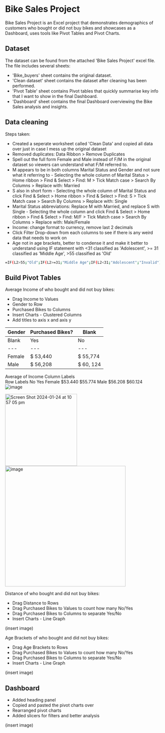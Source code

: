# Bike Sales Project

Bike Sales Project is an Excel project that demonstrates demographics of customers who bought or did not buy bikes and showcases as a Dashboard, uses tools like Pivot Tables and Pivot Charts.

## Dataset

The dataset can be found from the attached 'Bike Sales Project' excel file. The file includes several sheets:
* 'Bike_buyers' sheet contains the original dataset.
* 'Clean dataset' sheet contains the dataset after cleaning has been performed.
* 'Pivot Table' sheet contains Pivot tables that quickly summarise key info that I want to show in the final Dashboard.
* 'Dashboard' sheet contains the final Dashboard overviewing the Bike Sales analysis and insights.

## Data cleaning
Steps taken:
* Created a seperate worksheet called 'Clean Data' and copied all data over just in case I mess up the original dataset
* Removed duplicates: Data Ribbon > Remove Duplicates
* Spell out the full form Female and Male instead of F/M in the original dataset so viewers can understand what F/M referred to.
* M appears to be in both columns Marital Status and Gender and not sure what it referring to - Selecting the whole column of Marital Status > Home ribbon > Find & Select > Find: M > Tick Match case > Search By Columns > Replace with: Married
* S also in short form - Selecting the whole column of Marital Status and click Find & Select > Home ribbon > Find & Select > Find: S > Tick Match case > Search By Columns > Replace with: Single
* Marital Status abbreviations: Replace M with Married, and replace S with Single - Selecting the whole column and click Find & Select > Home ribbon > Find & Select > Find: M/F > Tick Match case > Search By Columns > Replace with: Male/Female
* Income: change format to currency, remove last 2 decimals
* Click Filter Drop-down from each columns to see if there is any weird data that needs to work on
* Age not in age brackets, better to condense it and make it better to understand using IF statement with <31 classified as 'Adolescent', >= 31 classified as 'Middle Age', >55 classified as 'Old'

```bash
=IF(L2>55;"Old";IF(L2>=31;"Middle Age";IF(L2<31;"Adolescent";"Invalid")))
```

## Build Pivot Tables

Average Income of who bought and did not buy bikes:
* Drag Income to Values
* Gender to Row
* Purchased Bikes to Columns
* Insert Charts - Clustered Columns
* Add titles to axis x and axis y
  
Gender | Purchased Bikes? | Blank
--- | --- | ---
Blank | Yes | No
--- | --- | ---
Female | $ 53,440 | $ 55,774
Male | $ 56,208 | $ 60, 124

Average of Income	Column Labels	
Row Labels	No	Yes
Female	 $53.440 	 $55.774 
Male	 $56.208 	 $60.124 ![image](https://github.com/minnguyen2311/bike-sales-project/assets/110536543/532c2c72-4ef3-4763-a360-57744c283430)

<img width="234" alt="Screen Shot 2024-01-24 at 10 57 05 pm" src="https://github.com/minnguyen2311/bike-sales-project/assets/110536543/f5a69f0b-40d3-4f53-a193-acec14d4082b">

<img width="392" alt="image" src="https://github.com/minnguyen2311/bike-sales-project/assets/110536543/0159b0bd-a124-4472-9bd7-6f1dc794bc5e">

Distance of who bought and did not buy bikes:
* Drag Distance to Rows
* Drag Purchased Bikes to Values to count how many No/Yes
* Drag Purchased Bikes to Columns to separate Yes/No
* Insert Charts - Line Graph

(insert image)

Age Brackets of who bought and did not buy bikes:
* Drag Age Brackets to Rows
* Drag Purchased Bikes to Values to count how many No/Yes
* Drag Purchased Bikes to Columns to separate Yes/No
* Insert Charts - Line Graph

(insert image)

## Dashboard
* Added heading panel
* Copied and pasted the pivot charts over
* Rearranged pivot charts
* Added slicers for filters and better analysis

(insert image)
